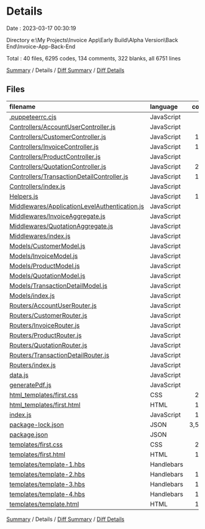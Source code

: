 # Details

Date : 2023-03-17 00:30:19

Directory e:\\My Projects\\Invoice App\\Early Build\\Alpha Version\\Back End\\Invoice-App-Back-End

Total : 40 files,  6295 codes, 134 comments, 322 blanks, all 6751 lines

[Summary](results.md) / Details / [Diff Summary](diff.md) / [Diff Details](diff-details.md)

## Files
| filename | language | code | comment | blank | total |
| :--- | :--- | ---: | ---: | ---: | ---: |
| [.puppeteerrc.cjs](/.puppeteerrc.cjs) | JavaScript | 4 | 4 | 1 | 9 |
| [Controllers/AccountUserController.js](/Controllers/AccountUserController.js) | JavaScript | 3 | 0 | 1 | 4 |
| [Controllers/CustomerController.js](/Controllers/CustomerController.js) | JavaScript | 128 | 0 | 12 | 140 |
| [Controllers/InvoiceController.js](/Controllers/InvoiceController.js) | JavaScript | 179 | 43 | 21 | 243 |
| [Controllers/ProductController.js](/Controllers/ProductController.js) | JavaScript | 87 | 1 | 8 | 96 |
| [Controllers/QuotationController.js](/Controllers/QuotationController.js) | JavaScript | 222 | 11 | 24 | 257 |
| [Controllers/TransactionDetailController.js](/Controllers/TransactionDetailController.js) | JavaScript | 102 | 7 | 11 | 120 |
| [Controllers/index.js](/Controllers/index.js) | JavaScript | 14 | 0 | 2 | 16 |
| [Helpers.js](/Helpers.js) | JavaScript | 102 | 0 | 15 | 117 |
| [Middlewares/ApplicationLevelAuthentication.js](/Middlewares/ApplicationLevelAuthentication.js) | JavaScript | 3 | 1 | 1 | 5 |
| [Middlewares/InvoiceAggregate.js](/Middlewares/InvoiceAggregate.js) | JavaScript | 6 | 3 | 2 | 11 |
| [Middlewares/QuotationAggregate.js](/Middlewares/QuotationAggregate.js) | JavaScript | 6 | 2 | 2 | 10 |
| [Middlewares/index.js](/Middlewares/index.js) | JavaScript | 10 | 0 | 2 | 12 |
| [Models/CustomerModel.js](/Models/CustomerModel.js) | JavaScript | 35 | 0 | 4 | 39 |
| [Models/InvoiceModel.js](/Models/InvoiceModel.js) | JavaScript | 49 | 0 | 6 | 55 |
| [Models/ProductModel.js](/Models/ProductModel.js) | JavaScript | 12 | 0 | 4 | 16 |
| [Models/QuotationModel.js](/Models/QuotationModel.js) | JavaScript | 43 | 0 | 5 | 48 |
| [Models/TransactionDetailModel.js](/Models/TransactionDetailModel.js) | JavaScript | 25 | 0 | 4 | 29 |
| [Models/index.js](/Models/index.js) | JavaScript | 12 | 0 | 2 | 14 |
| [Routers/AccountUserRouter.js](/Routers/AccountUserRouter.js) | JavaScript | 5 | 0 | 3 | 8 |
| [Routers/CustomerRouter.js](/Routers/CustomerRouter.js) | JavaScript | 22 | 5 | 8 | 35 |
| [Routers/InvoiceRouter.js](/Routers/InvoiceRouter.js) | JavaScript | 26 | 8 | 10 | 44 |
| [Routers/ProductRouter.js](/Routers/ProductRouter.js) | JavaScript | 13 | 5 | 8 | 26 |
| [Routers/QuotationRouter.js](/Routers/QuotationRouter.js) | JavaScript | 31 | 9 | 12 | 52 |
| [Routers/TransactionDetailRouter.js](/Routers/TransactionDetailRouter.js) | JavaScript | 25 | 5 | 8 | 38 |
| [Routers/index.js](/Routers/index.js) | JavaScript | 14 | 0 | 2 | 16 |
| [data.js](/data.js) | JavaScript | 46 | 21 | 5 | 72 |
| [generatePdf.js](/generatePdf.js) | JavaScript | 61 | 1 | 18 | 80 |
| [html_templates/first.css](/html_templates/first.css) | CSS | 216 | 0 | 43 | 259 |
| [html_templates/first.html](/html_templates/first.html) | HTML | 133 | 0 | 1 | 134 |
| [index.js](/index.js) | JavaScript | 113 | 7 | 29 | 149 |
| [package-lock.json](/package-lock.json) | JSON | 3,541 | 0 | 1 | 3,542 |
| [package.json](/package.json) | JSON | 26 | 0 | 1 | 27 |
| [templates/first.css](/templates/first.css) | CSS | 216 | 0 | 43 | 259 |
| [templates/first.html](/templates/first.html) | HTML | 133 | 0 | 1 | 134 |
| [templates/template-1.hbs](/templates/template-1.hbs) | Handlebars | 12 | 0 | 0 | 12 |
| [templates/template-2.hbs](/templates/template-2.hbs) | Handlebars | 114 | 0 | 0 | 114 |
| [templates/template-3.hbs](/templates/template-3.hbs) | Handlebars | 195 | 0 | 1 | 196 |
| [templates/template-4.hbs](/templates/template-4.hbs) | Handlebars | 197 | 0 | 1 | 198 |
| [templates/template.html](/templates/template.html) | HTML | 114 | 1 | 0 | 115 |

[Summary](results.md) / Details / [Diff Summary](diff.md) / [Diff Details](diff-details.md)